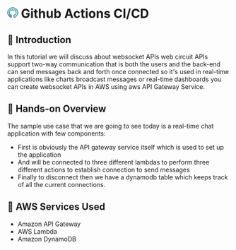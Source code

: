 # ![Alt text](image-1.png)     Github Actions CI/CD


## 🤖 Introduction

In this tutorial we will discuss about websocket APIs web circuit APIs support two-way communication that is both the users and the back-end can send messages back and forth once connected so it's used in real-time applications like charts broadcast messages or real-time dashboards you can create websocket APIs in AWS using aws API Gateway Service.

## 	📝 Hands-on Overview

The sample use case that we are going to see today is a real-time chat application with few components:

* First is obviously the API gateway service itself which is used to set up the application 
* And will be connected to three different lambdas to perform three different actions to establish connection to send messages  
* Finally to disconnect then we have a dynamodb table which keeps track of all the current connections.

## 🚨 AWS Services Used

* Amazon API Gateway
* AWS Lambda
* Amazon DynamoDB